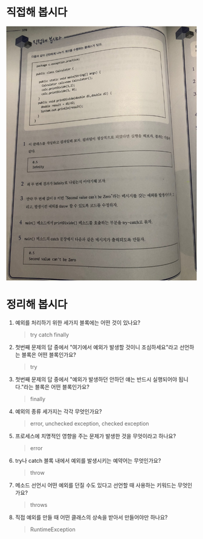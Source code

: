 # 직접해 봅시다

![img.png](img.png)

# 정리해 봅시다
1. 예외를 처리하기 위한 세가지 블록에는 어떤 것이 있나요?

   > try catch finally

2. 첫번째 문제의 답 중에서 "여기에서 예외가 발생할 것이니 조심하세요"라고 선언하는 블록은 어떤 블록인가요?

   > try

3. 첫번째 문제의 답 중에서 "예외가 발생하던 안하던 얘는 반드시 실행되어야 됩니다."라는 블록은 어떤 블록인가요?

   > finally

4. 예외의 종류 세가지는 각각 무엇인가요?

   > error, unchecked exception, checked exception

5. 프로세스에 치명적인 영향을 주는 문제가 발생한 것을 무엇이라고 하나요?

   > error

6. try나 catch 블록 내에서 예외를 발생시키는 예약어는 무엇인가요?

   > throw

7. 메소드 선언시 어떤 예외를 던질 수도 있다고 선언할 때 사용하는 키워드는 무엇인가요?

   > throws

8. 직접 예외를 만들 때 어떤 클래스의 상속을 받아서 만들어야만 하나요?

   > RuntimeException


